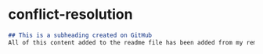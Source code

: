 # conflict-resolution

```md
## This is a subheading created on GitHub
All of this content added to the readme file has been added from my remote GitHub repository.
```
